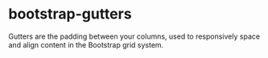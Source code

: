 # bootstrap-gutters
Gutters are the padding between your columns, used to responsively space and align content in the Bootstrap grid system.
